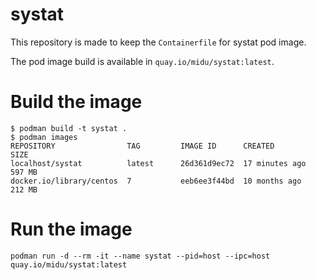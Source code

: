 # systat

This repository is made to keep the ```Containerfile``` for systat pod image.

The pod image build is available in ```quay.io/midu/systat:latest```.

# Build the image

```
$ podman build -t systat .
$ podman images
REPOSITORY                TAG         IMAGE ID      CREATED         SIZE
localhost/systat          latest      26d361d9ec72  17 minutes ago  597 MB	
docker.io/library/centos  7           eeb6ee3f44bd  10 months ago   212 MB
```
# Run the image
```
podman run -d --rm -it --name systat --pid=host --ipc=host quay.io/midu/systat:latest
```
